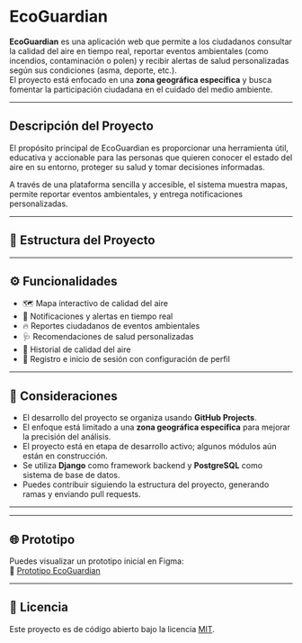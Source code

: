 # EcoGuardian

**EcoGuardian** es una aplicación web que permite a los ciudadanos consultar la calidad del aire en tiempo real, reportar eventos ambientales (como incendios, contaminación o polen) y recibir alertas de salud personalizadas según sus condiciones (asma, deporte, etc.).  
El proyecto está enfocado en una **zona geográfica específica** y busca fomentar la participación ciudadana en el cuidado del medio ambiente.

---

## Descripción del Proyecto

El propósito principal de EcoGuardian es proporcionar una herramienta útil, educativa y accionable para las personas que quieren conocer el estado del aire en su entorno, proteger su salud y tomar decisiones informadas.  

A través de una plataforma sencilla y accesible, el sistema muestra mapas, permite reportar eventos ambientales, y entrega notificaciones personalizadas.

---

## 📁 Estructura del Proyecto



---

## ⚙️ Funcionalidades

- 🗺️ Mapa interactivo de calidad del aire
- 📢 Notificaciones y alertas en tiempo real
- 🔥 Reportes ciudadanos de eventos ambientales
- 🩺 Recomendaciones de salud personalizadas
- 🧾 Historial de calidad del aire
- 👤 Registro e inicio de sesión con configuración de perfil

---

## 📌 Consideraciones

- El desarrollo del proyecto se organiza usando **GitHub Projects**.
- El enfoque está limitado a una **zona geográfica específica** para mejorar la precisión del análisis.
- El proyecto está en etapa de desarrollo activo; algunos módulos aún están en construcción.
- Se utiliza **Django** como framework backend y **PostgreSQL** como sistema de base de datos.
- Puedes contribuir siguiendo la estructura del proyecto, generando ramas y enviando pull requests.

---

---

## 🌐 Prototipo

Puedes visualizar un prototipo inicial en Figma:  
🔗 [Prototipo EcoGuardian](https://www.figma.com/proto/3gqMd3edEjIf25vP4GZGiY/EcoGuardian?node-id=22-8&t=bIS0fmMzYwTap3u7-1&scaling=scale-down&content-scaling=fixed&page-id=0%3A1&starting-point-node-id=22%3A8)

---

## 📄 Licencia

Este proyecto es de código abierto bajo la licencia [MIT](https://opensource.org/licenses/MIT).




